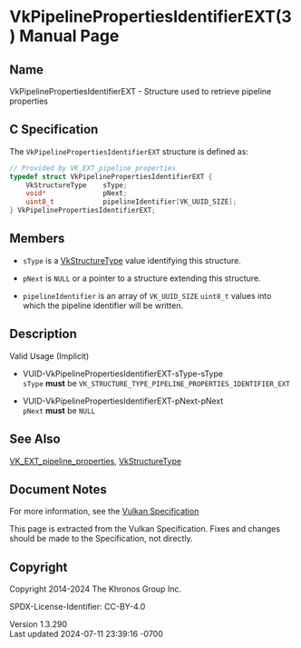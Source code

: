 # VkPipelinePropertiesIdentifierEXT(3) Manual Page

## Name

VkPipelinePropertiesIdentifierEXT - Structure used to retrieve pipeline
properties



## <a href="#_c_specification" class="anchor"></a>C Specification

The `VkPipelinePropertiesIdentifierEXT` structure is defined as:

``` c
// Provided by VK_EXT_pipeline_properties
typedef struct VkPipelinePropertiesIdentifierEXT {
    VkStructureType    sType;
    void*              pNext;
    uint8_t            pipelineIdentifier[VK_UUID_SIZE];
} VkPipelinePropertiesIdentifierEXT;
```

## <a href="#_members" class="anchor"></a>Members

- `sType` is a [VkStructureType](https://registry.khronos.org/vulkan/specs/1.3-extensions/man/html/VkStructureType.html) value identifying
  this structure.

- `pNext` is `NULL` or a pointer to a structure extending this
  structure.

- `pipelineIdentifier` is an array of `VK_UUID_SIZE` `uint8_t` values
  into which the pipeline identifier will be written.

## <a href="#_description" class="anchor"></a>Description

Valid Usage (Implicit)

- <a href="#VUID-VkPipelinePropertiesIdentifierEXT-sType-sType"
  id="VUID-VkPipelinePropertiesIdentifierEXT-sType-sType"></a>
  VUID-VkPipelinePropertiesIdentifierEXT-sType-sType  
  `sType` **must** be
  `VK_STRUCTURE_TYPE_PIPELINE_PROPERTIES_IDENTIFIER_EXT`

- <a href="#VUID-VkPipelinePropertiesIdentifierEXT-pNext-pNext"
  id="VUID-VkPipelinePropertiesIdentifierEXT-pNext-pNext"></a>
  VUID-VkPipelinePropertiesIdentifierEXT-pNext-pNext  
  `pNext` **must** be `NULL`

## <a href="#_see_also" class="anchor"></a>See Also

[VK_EXT_pipeline_properties](https://registry.khronos.org/vulkan/specs/1.3-extensions/man/html/VK_EXT_pipeline_properties.html),
[VkStructureType](https://registry.khronos.org/vulkan/specs/1.3-extensions/man/html/VkStructureType.html)

## <a href="#_document_notes" class="anchor"></a>Document Notes

For more information, see the <a
href="https://registry.khronos.org/vulkan/specs/1.3-extensions/html/vkspec.html#VkPipelinePropertiesIdentifierEXT"
target="_blank" rel="noopener">Vulkan Specification</a>

This page is extracted from the Vulkan Specification. Fixes and changes
should be made to the Specification, not directly.

## <a href="#_copyright" class="anchor"></a>Copyright

Copyright 2014-2024 The Khronos Group Inc.

SPDX-License-Identifier: CC-BY-4.0

Version 1.3.290  
Last updated 2024-07-11 23:39:16 -0700

